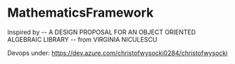 # MathematicsFramework 
Inspired by
-- A DESIGN PROPOSAL FOR AN OBJECT ORIENTED ALGEBRAIC LIBRARY -- 
from VIRGINIA NICULESCU

Devops under: https://dev.azure.com/christofwysocki0284/christofwysocki

